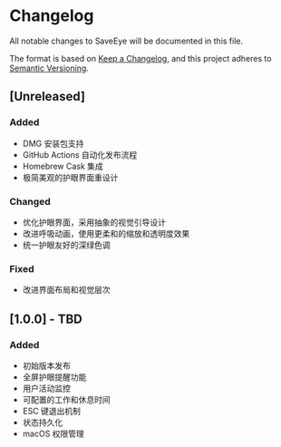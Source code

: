 # Changelog

All notable changes to SaveEye will be documented in this file.

The format is based on [Keep a Changelog](https://keepachangelog.com/en/1.0.0/),
and this project adheres to [Semantic Versioning](https://semver.org/spec/v2.0.0.html).

## [Unreleased]

### Added
- DMG 安装包支持
- GitHub Actions 自动化发布流程
- Homebrew Cask 集成
- 极简美观的护眼界面重设计

### Changed
- 优化护眼界面，采用抽象的视觉引导设计
- 改进呼吸动画，使用更柔和的缩放和透明度效果
- 统一护眼友好的深绿色调

### Fixed
- 改进界面布局和视觉层次

## [1.0.0] - TBD

### Added
- 初始版本发布
- 全屏护眼提醒功能
- 用户活动监控
- 可配置的工作和休息时间
- ESC 键退出机制
- 状态持久化
- macOS 权限管理